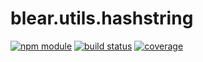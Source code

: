 # blear.utils.hashstring

[![npm module][npm-img]][npm-url]
[![build status][travis-img]][travis-url]
[![coverage][coveralls-img]][coveralls-url]

[travis-img]: https://img.shields.io/travis/blearjs/blear.utils.hashstring/master.svg?maxAge=2592000&style=flat-square
[travis-url]: https://travis-ci.org/blearjs/blear.utils.hashstring

[npm-img]: https://img.shields.io/npm/v/blear.utils.hashstring.svg?maxAge=2592000&style=flat-square
[npm-url]: https://www.npmjs.com/package/blear.utils.hashstring

[coveralls-img]: https://img.shields.io/coveralls/blearjs/blear.utils.hashstring/master.svg?maxAge=2592000&style=flat-square
[coveralls-url]: https://coveralls.io/github/blearjs/blear.utils.hashstring?branch=master

